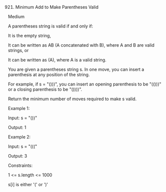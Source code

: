 921. Minimum Add to Make Parentheses Valid

Medium


A parentheses string is valid if and only if:

It is the empty string,

It can be written as AB (A concatenated with B), where A and B are valid strings, or

It can be written as (A), where A is a valid string.

You are given a parentheses string s. In one move, you can insert a parenthesis at any position of the string.

For example, if s = "()))", you can insert an opening parenthesis to be "(()))" or a closing parenthesis to be "())))".

Return the minimum number of moves required to make s valid.

 

Example 1:

Input: s = "())"

Output: 1

Example 2:

Input: s = "((("

Output: 3
 

Constraints:

1 <= s.length <= 1000

s[i] is either '(' or ')'
